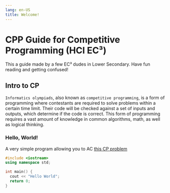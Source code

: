 ```yaml
---
lang: en-US
title: Welcome!
---
```


# CPP Guide for Competitive Programming (HCI EC³)

This a guide made by a few EC³ dudes in Lower Secondary. Have fun reading and getting confused!

## Intro to CP

`Informatics olympiads`, also known as `competitive programming`, is a form of programming where contestants are required to solve problems within a certain time limit.
Their code will be checked against a set of inputs and outputs, which determine if the code is correct.
This form of programming requires a vast amount of knowledge in common algorithms, math, as well as logical thinking.

### Hello, World!

A very simple program allowing you to AC [this CP problem](https://codebreaker.xyz/problem/helloworld)

```cpp
#include <iostream>
using namespace std;

int main() {
  cout << "Hello World";
  return 0;
}
```
